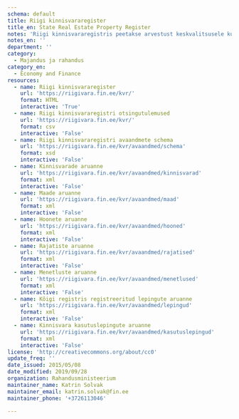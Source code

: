 ```yaml
---
schema: default
title: Riigi kinnisvararegister
title_en: State Real Estate Property Register
notes: 'Riigi kinnisvararegistris peetakse arvestust keskvalitsusele kuuluva või tema poolt kasutatava kinnisvara üle. Õiguslik tähendus on riigivara valitseja ja volitatud asutuse määramise andmetel. Põhimäärus: https://www.riigiteataja.ee/akt/128122010002. Lisaks XML andmeteenustele on masinloetaval kujul andmed allalaetavad vajutades rakenduse https://riigivara.fin.ee/kvr/ otsingutulemuste lehel nupule CSV.'
notes_en: ''
department: ''
category:
  - Majandus ja rahandus
category_en:
  - Economy and Finance
resources:
  - name: Riigi kinnisvararegister
    url: 'https://riigivara.fin.ee/kvr/'
    format: HTML
    interactive: 'True'
  - name: Riigi kinnisvararegistri otsingutulemused
    url: 'https://riigivara.fin.ee/kvr/'
    format: csv
    interactive: 'False'
  - name: Riigi kinnisvararegistri avaandmete schema
    url: 'https://riigivara.fin.ee/kvr/avaandmed/schema'
    format: xsd
    interactive: 'False'
  - name: Kinnisvarade aruanne
    url: 'https://riigivara.fin.ee/kvr/avaandmed/kinnisvarad'
    format: xml
    interactive: 'False'
  - name: Maade aruanne
    url: 'https://riigivara.fin.ee/kvr/avaandmed/maad'
    format: xml
    interactive: 'False'
  - name: Hoonete aruanne
    url: 'https://riigivara.fin.ee/kvr/avaandmed/hooned'
    format: xml
    interactive: 'False'
  - name: Rajatiste aruanne
    url: 'https://riigivara.fin.ee/kvr/avaandmed/rajatised'
    format: xml
    interactive: 'False'
  - name: Menetluste aruanne
    url: 'https://riigivara.fin.ee/kvr/avaandmed/menetlused'
    format: xml
    interactive: 'False'
  - name: Kõigi registris registreeritud lepingute aruanne
    url: 'https://riigivara.fin.ee/kvr/avaandmed/lepingud'
    format: xml
    interactive: 'False'
  - name: Kinnisvara kasutuslepingute aruanne
    url: 'https://riigivara.fin.ee/kvr/avaandmed/kasutuslepingud'
    format: xml
    interactive: 'False'
license: 'http://creativecommons.org/about/cc0'
update_freq: ''
date_issued: 2015/05/08
date_modified: 2019/09/28
organization: Rahandusministeerium
maintainer_name: Katrin Solvak
maintainer_email: katrin.solvak@fin.ee
maintainer_phone: '+3726113046'

---
```

